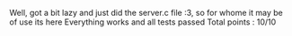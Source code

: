 Well, got a bit lazy and just did the server.c file :3, so for whome it may be of use its here
Everything works and all tests passed 
Total points : 10/10
